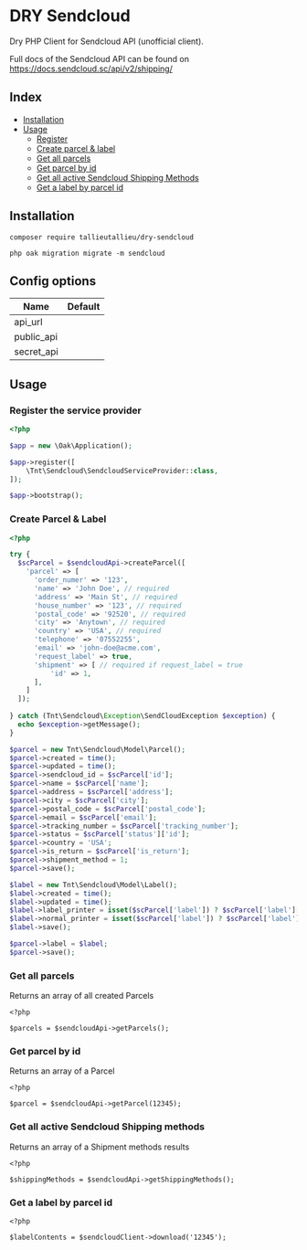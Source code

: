 # DRY Sendcloud
Dry PHP Client for Sendcloud API (unofficial client).

Full docs of the Sendcloud API can be found on https://docs.sendcloud.sc/api/v2/shipping/

## Index

* [Installation](#installation)
* [Usage](#usage)
    * [Register](#register-the-service-provider)
    * [Create parcel & label](#create-parcel--label)
    * [Get all parcels](#get-all-parcels)
    * [Get parcel by id](#get-parcel-by-id)
    * [Get all active Sendcloud Shipping Methods](#get-all-active-sendcloud-shipping-methods)
    * [Get a label by parcel id](#get-a-label-by-parcel-id)

## Installation
```ssh
composer require tallieutallieu/dry-sendcloud

php oak migration migrate -m sendcloud
```

## Config options
Name					      | Default
------------------- | ---------------------------------------------------------
api_url             | 
public_api          |
secret_api          |

## Usage

### Register the service provider
```php
<?php

$app = new \Oak\Application();

$app->register([
    \Tnt\Sendcloud\SendcloudServiceProvider::class,
]);

$app->bootstrap();
```

### Create Parcel & Label

```php
<?php

try {
  $scParcel = $sendcloudApi->createParcel([
    'parcel' => [
      'order_numer' => '123',
      'name' => 'John Doe', // required
      'address' => 'Main St', // required
      'house_number' => '123', // required
      'postal_code' => '92520', // required
      'city' => 'Anytown', // required
      'country' => 'USA', // required
      'telephone' => '07552255',
      'email' => 'john-doe@acme.com',
      'request_label' => true,
      'shipment' => [ // required if request_label = true
          'id' => 1,
      ],
    ]
  ]);
  
} catch (Tnt\Sendcloud\Exception\SendCloudException $exception) {
  echo $exception->getMessage();
}

$parcel = new Tnt\Sendcloud\Model\Parcel();
$parcel->created = time();
$parcel->updated = time();
$parcel->sendcloud_id = $scParcel['id'];
$parcel->name = $scParcel['name'];
$parcel->address = $scParcel['address'];
$parcel->city = $scParcel['city'];
$parcel->postal_code = $scParcel['postal_code'];
$parcel->email = $scParcel['email'];
$parcel->tracking_number = $scParcel['tracking_number'];
$parcel->status = $scParcel['status']['id'];
$parcel->country = 'USA';
$parcel->is_return = $scParcel['is_return'];
$parcel->shipment_method = 1;
$parcel->save();

$label = new Tnt\Sendcloud\Model\Label();
$label->created = time();
$label->updated = time();
$label->label_printer = isset($scParcel['label']) ? $scParcel['label']['label_printer'] : '';
$label->normal_printer = isset($scParcel['label']) ? $scParcel['label']['normal_printer'] : [];
$label->save();

$parcel->label = $label;
$parcel->save();
```

### Get all parcels
Returns an array of all created Parcels
```
<?php

$parcels = $sendcloudApi->getParcels();
```

### Get parcel by id
Returns an array of a Parcel
```
<?php

$parcel = $sendcloudApi->getParcel(12345);
```

### Get all active Sendcloud Shipping methods
Returns an array of a Shipment methods results
```
<?php

$shippingMethods = $sendcloudApi->getShippingMethods();
```

### Get a label by parcel id
```
<?php

$labelContents = $sendcloudClient->download('12345');
```

